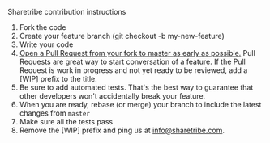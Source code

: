 Sharetribe contribution instructions

1. Fork the code
2. Create your feature branch (git checkout -b my-new-feature)
3. Write your code
4. [Open a Pull Request from your fork to master as early as possible.](https://github.com/blog/1124-how-we-use-pull-requests-to-build-github) Pull Requests are great way to start conversation of a feature. If the Pull Request is work in progress and not yet ready to be reviewed, add a \[WIP\] prefix to the title.
5. Be sure to add automated tests. That's the best way to guarantee that other developers won't accidentally break your feature.
6. When you are ready, rebase (or merge) your branch to include the latest changes from `master`
7. Make sure all the tests pass
8. Remove the \[WIP\] prefix and ping us at info@sharetribe.com.